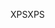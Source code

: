 <span data-ttu-id="69800-101">XPS</span><span class="sxs-lookup"><span data-stu-id="69800-101">XPS</span></span>